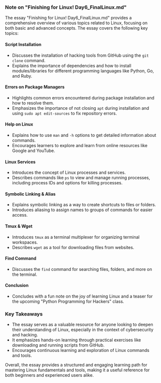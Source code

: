 ### Note on "Finishing for Linux! Day6_FinalLinux.md"

The essay "Finishing for Linux! Day6_FinalLinux.md" provides a comprehensive overview of various topics related to Linux, 
focusing on both basic and advanced concepts. The essay covers the following key topics:

#### Script Installation
- Discusses the installation of hacking tools from GitHub using the `git clone` command.
- Explains the importance of dependencies and how to install modules/libraries for different programming languages like Python, 
Go, and Ruby.

#### Errors on Package Managers
- Highlights common errors encountered during package installation and how to resolve them.
- Emphasizes the importance of not closing `apt` during installation and using `sudo apt edit-sources` to fix repository errors.

#### Help on Linux
- Explains how to use `man` and `-h` options to get detailed information about commands.
- Encourages learners to explore and learn from online resources like Google and YouTube.

#### Linux Services
- Introduces the concept of Linux processes and services.
- Describes commands like `ps` to view and manage running processes, including process IDs and options for killing processes.

#### Symbolic Linking & Alias
- Explains symbolic linking as a way to create shortcuts to files or folders.
- Introduces aliasing to assign names to groups of commands for easier access.

#### Tmux & Wget
- Introduces `tmux` as a terminal multiplexer for organizing terminal workspaces.
- Describes `wget` as a tool for downloading files from websites.

#### Find Command
- Discusses the `find` command for searching files, folders, and more on the terminal.

#### Conclusion
- Concludes with a fun note on the joy of learning Linux and a teaser for the upcoming "Python Programming for Hackers" class.

### Key Takeaways
- The essay serves as a valuable resource for anyone looking to deepen their understanding of Linux, especially in the context of cybersecurity and hacking.
- It emphasizes hands-on learning through practical exercises like downloading and running scripts from GitHub.
- Encourages continuous learning and exploration of Linux commands and tools.

Overall, the essay provides a structured and engaging learning path for mastering Linux fundamentals and tools, making it a useful reference for both beginners and experienced users alike.
